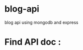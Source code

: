 # blog-api
blog api using mongodb and express

<h1>Find API doc :</h1>
<a href="https://documenter.getpostman.com/view/14068839/UzJPLuhY">